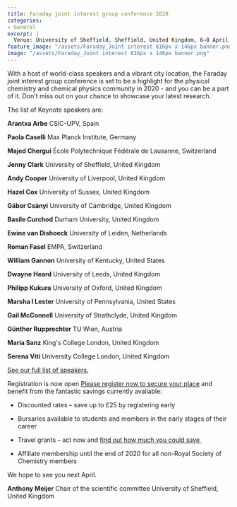 ```yaml
---
title: Faraday joint interest group conference 2020 
categories:
- General
excerpt: | 
  Venue: University of Sheffield, Sheffield, United Kingdom, 6–8 April 2020. **Abstract submission is now open.**
feature_image: "/assets/Faraday_Joint interest 816px x 146px banner.png"
image: "/assets/Faraday_Joint interest 816px x 146px banner.png"
---
```

With a host of world-class speakers and a vibrant city location, the Faraday joint interest group conference is set to be a highlight for the physical chemistry and chemical physics community in 2020 - and you can be a part of it.
Don't miss out on your chance to showcase your latest research.  

The list of Keynote speakers are: 

**Arantxa Arbe** CSIC-UPV, Spain

**Paola Caselli** Max Planck Institute, Germany

**Majed Chergui** École Polytechnique Fédérale de Lausanne, Switzerland 

**Jenny Clark** University of Sheffield, United Kingdom 

**Andy Cooper** University of Liverpool, United Kingdom

**Hazel Cox** University of Sussex, United Kingdom 

**Gábor Csányi** University of Cambridge, United Kingdom

**Basile Curchod** Durham University, United Kingdom

**Ewine van Dishoeck** University of Leiden, Netherlands

**Roman Fasel** EMPA, Switzerland

**William Gannon** University of Kentucky, United States

**Dwayne Heard** University of Leeds, United Kingdom

**Philipp Kukura** University of Oxford, United Kingdom

**Marsha I Lester** University of Pennsylvania, United States

**Gail McConnell** University of Strathclyde, United Kingdom

**Günther Rupprechter** TU Wien, Austria

**Maria Sanz** King's College London, United Kingdom

**Serena Viti** University College London, United Kingdom

[See our full list of speakers. ](http://www.rsc.org/events/detail/38381/)

Registration is now open 
[Please register now to secure your place](https://events.rsc.org/rsc/1783/register) and benefit from the fantastic savings currently available:

* Discounted rates – save up to £25 by registering early

* Bursaries available to students and members in the early stages of their career 

* Travel grants – act now and [find out how much you could save ](http://www.rsc.org/scienceandtechnology/funding/division-travel-grants/index.asp)

* Affiliate membership until the end of 2020 for all non-Royal Society of Chemistry members 

We hope to see you next April.

**Anthony Meijer**
Chair of the scientific committee
University of Sheffield, United Kingdom 

